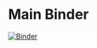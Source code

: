 # Main Binder


[![Binder](https://mybinder.org/badge_logo.svg)](https://mybinder.org/v2/gh/flashkid10/my-binder/tree/main/HEAD)
